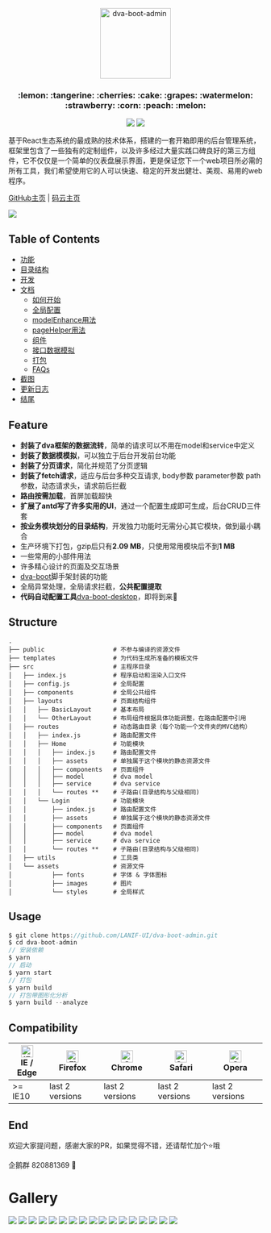 <p align="center">
    <img alt="dva-boot-admin" src="https://user-images.githubusercontent.com/1697158/49214902-8f888180-f402-11e8-8207-84d5cdf9d9bf.png" width="140">
</p>
<h3 align="center">:lemon: :tangerine: :cherries: :cake: :grapes: :watermelon: :strawberry: :corn: :peach: :melon:</h3>

<p align="center">
  <img src="https://img.shields.io/badge/license-MIT-brightgreen.svg">
  <img src="https://img.shields.io/badge/developing%20with-DVA%20BOOT%20ADMIN-2077ff.svg">
</p>

基于React生态系统的最成熟的技术体系，搭建的一套开箱即用的后台管理系统，框架里包含了一些独有的定制组件，以及许多经过大量实践口碑良好的第三方组件，它不仅仅是一个简单的仪表盘展示界面，更是保证您下一个web项目所必需的所有工具，我们希望使用它的人可以快速、稳定的开发出健壮、美观、易用的web程序。


[GitHub主页](https://github.com/LANIF-UI/dva-boot-admin) |
[码云主页](https://gitee.com/wiqi/dva-boot-admin)

![](https://ucarecdn.com/b296e689-19fd-46f5-863e-40c0d4ba7a61/1.jpg)

## Table of Contents
* [功能](#feature)
* [目录结构](#structure)
* [开发](#usage)
* [文档](https://github.com/LANIF-UI/dva-boot-admin/blob/master/docs/index.md)
  - [如何开始](https://github.com/LANIF-UI/dva-boot-admin/blob/master/docs/start.md)
  - [全局配置](https://github.com/LANIF-UI/dva-boot-admin/blob/master/docs/config.md)
  - [modelEnhance用法](https://github.com/LANIF-UI/dva-boot-admin/blob/master/docs/modelEnhance.md)
  - [pageHelper用法](https://github.com/LANIF-UI/dva-boot-admin/blob/master/docs/pageHelper.md)
  - [组件](https://github.com/LANIF-UI/dva-boot-admin/blob/master/docs/components.md)
  - [接口数据模拟](https://github.com/LANIF-UI/dva-boot-admin/blob/master/docs/mock.md)
  - [打包](https://github.com/LANIF-UI/dva-boot-admin/blob/master/docs/build.md)
  - [FAQs](https://github.com/LANIF-UI/dva-boot-admin/blob/master/docs/faqs.md)
* [截图](#gallery)
* [更新日志](https://github.com/LANIF-UI/dva-boot-admin/blob/master/CHANGELOG.md)
* [结尾](#end)

## Feature
- **封装了dva框架的数据流转**，简单的请求可以不用在model和service中定义
- **封装了数据模模拟**，可以独立于后台开发前台功能
- **封装了分页请求**，简化并规范了分页逻辑
- **封装了fetch请求**，适应与后台多种交互请求, body参数 parameter参数 path参数，动态请求头，请求前后拦截
- **路由按需加载**，首屏加载超快
- **扩展了antd写了许多实用的UI**，通过一个配置生成即可生成，后台CRUD三件套
- **按业务模块划分的目录结构**，开发独力功能时无需分心其它模块，做到最小耦合
- 生产环境下打包，gzip后只有**2.09 MB**，只使用常用模块后不到**1 MB**
- 一些常用的小部件用法
- 许多精心设计的页面及交互场景
- [dva-boot](https://github.com/LANIF-UI/dva-boot)脚手架封装的功能
- 全局异常处理，全局请求拦截，**公共配置提取**
- **代码自动配置工具**[dva-boot-desktop](https://github.com/LANIF-UI/dva-boot-desktop)，即将到来:tada:

## Structure
```
.
├── public                   # 不参与编译的资源文件
├── templates                # 为代码生成所准备的模板文件
├── src                      # 主程序目录
│   ├── index.js             # 程序启动和渲染入口文件
│   ├── config.js            # 全局配置
│   ├── components           # 全局公共组件
│   ├── layouts              # 页面结构组件
│   │   ├── BasicLayout      # 基本布局
│   │   └── OtherLayout      # 布局组件根据具体功能调整，在路由配置中引用
│   ├── routes               # 动态路由目录（每个功能一个文件夹的MVC结构）
│   │   ├── index.js         # 路由配置文件
│   │   ├── Home             # 功能模块
│   │   │   ├── index.js     # 路由配置文件
│   │   │   ├── assets       # 单独属于这个模块的静态资源文件
│   │   │   ├── components   # 页面组件
│   │   │   ├── model        # dva model
│   │   │   ├── service      # dva service
│   │   │   └── routes **    # 子路由(目录结构与父级相同)
│   │   └── Login            # 功能模块
│   │       ├── index.js     # 路由配置文件
│   │       ├── assets       # 单独属于这个模块的静态资源文件
│   │       ├── components   # 页面组件
│   │       ├── model        # dva model
│   │       ├── service      # dva service
│   │       └── routes **    # 子路由(目录结构与父级相同)
│   ├── utils                # 工具类
│   └── assets               # 资源文件
│           ├── fonts        # 字体 & 字体图标
│           ├── images       # 图片
│           └── styles       # 全局样式
```

## Usage

``` javascript
$ git clone https://github.com/LANIF-UI/dva-boot-admin.git
$ cd dva-boot-admin
// 安装依赖
$ yarn
// 启动
$ yarn start
// 打包
$ yarn build
// 打包带图形化分析
$ yarn build --analyze
```

## Compatibility

| [<img src="https://raw.githubusercontent.com/alrra/browser-logos/master/src/edge/edge_48x48.png" alt="IE / Edge" width="24px" height="24px" />](http://godban.github.io/browsers-support-badges/)</br>IE / Edge | [<img src="https://raw.githubusercontent.com/alrra/browser-logos/master/src/firefox/firefox_48x48.png" alt="Firefox" width="24px" height="24px" />](http://godban.github.io/browsers-support-badges/)</br>Firefox | [<img src="https://raw.githubusercontent.com/alrra/browser-logos/master/src/chrome/chrome_48x48.png" alt="Chrome" width="24px" height="24px" />](http://godban.github.io/browsers-support-badges/)</br>Chrome | [<img src="https://raw.githubusercontent.com/alrra/browser-logos/master/src/safari/safari_48x48.png" alt="Safari" width="24px" height="24px" />](http://godban.github.io/browsers-support-badges/)</br>Safari | [<img src="https://raw.githubusercontent.com/alrra/browser-logos/master/src/opera/opera_48x48.png" alt="Opera" width="24px" height="24px" />](http://godban.github.io/browsers-support-badges/)</br>Opera |
| --------- | --------- | --------- | --------- | --------- | 
| >= IE10 | last 2 versions | last 2 versions | last 2 versions | last 2 versions

## End

欢迎大家提问题，感谢大家的PR，如果觉得不错，还请帮忙加个:star:哦

企鹅群 820881369 :penguin:

# Gallery

![](https://ucarecdn.com/7602439b-fa79-4a57-a2f1-c4448710c1c2/14.jpg)
![](https://ucarecdn.com/4de73808-81bf-4fe9-a6a7-fb21000f0e56/banner.gif)
![](https://ucarecdn.com/f1f5cb8f-5209-4b91-beaf-e9c0e3e3737f/111.gif)
![](https://ucarecdn.com/fcfdbd3f-3d43-4a1e-a090-10038f92e1a6/13.jpg)
![](https://ucarecdn.com/6f9862ab-d9e6-4bda-9c6f-9b6a608ccc2a/12.jpg)
![](https://ucarecdn.com/fd93aad7-7963-4cbb-9ffd-4a09c44ee0a0/11.jpg)
![](https://ucarecdn.com/5440ec1c-f524-46ab-826b-742f20476ddf/15.jpg)
![](https://ucarecdn.com/2f35d9c3-d5e8-4519-bfbc-a0ee310e6817/2.jpg)
![](https://ucarecdn.com/eaef12d9-c878-4311-a539-cf53fd461280/3.jpg)
![](https://ucarecdn.com/e44e4383-d49c-46a6-a708-dbc5078d33f4/4.jpg)
![](https://ucarecdn.com/bef74a5c-fc05-4dcb-8512-7429971110c1/6.jpg)
![](https://ucarecdn.com/55cdf8da-37e0-4f19-b24f-00f00eddf5e1/5.jpg)
![](https://ucarecdn.com/890cae0d-dcde-48b4-9434-19e5fee2c883/9.jpg)
![](https://ucarecdn.com/54014eec-406b-437f-9356-f466a1a868ab/7.jpg)
![](https://ucarecdn.com/4e8c9b75-11df-4108-8437-bdb2627e3ebc/8.jpg)
![](https://ucarecdn.com/7831ce59-f412-4109-a75c-2b9f86b78c43/10.jpg)
![](https://ucarecdn.com/4cbe9623-30ef-4410-9740-9e03c2f4a84e/mobile1.gif)
